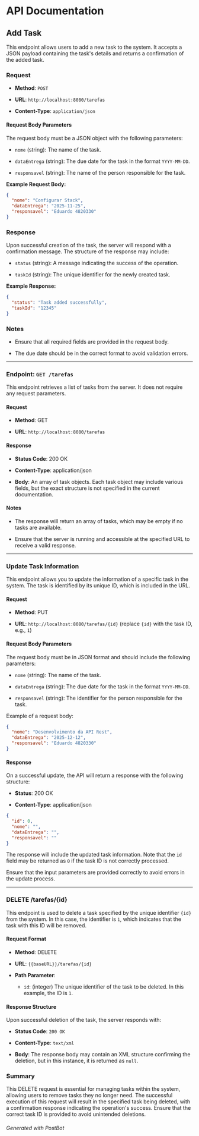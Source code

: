 # API Documentation

## Add Task

This endpoint allows users to add a new task to the system. It accepts a JSON payload containing the task's details and returns a confirmation of the added task.

### Request

- **Method**: `POST`
    
- **URL**: `http://localhost:8080/tarefas`
    
- **Content-Type**: `application/json`
    

#### Request Body Parameters

The request body must be a JSON object with the following parameters:

- `nome` (string): The name of the task.
    
- `dataEntrega` (string): The due date for the task in the format `YYYY-MM-DD`.
    
- `responsavel` (string): The name of the person responsible for the task.
    

**Example Request Body:**

``` json
{
  "nome": "Configurar Stack",
  "dataEntrega": "2025-11-25",
  "responsavel": "Eduardo 4820330"
}

 ```

### Response

Upon successful creation of the task, the server will respond with a confirmation message. The structure of the response may include:

- `status` (string): A message indicating the success of the operation.
    
- `taskId` (string): The unique identifier for the newly created task.
    

**Example Response:**

``` json
{
  "status": "Task added successfully",
  "taskId": "12345"
}

 ```

### Notes

- Ensure that all required fields are provided in the request body.
    
- The due date should be in the correct format to avoid validation errors.

***

### Endpoint: `GET /tarefas`

This endpoint retrieves a list of tasks from the server. It does not require any request parameters.

#### Request

- **Method**: GET
    
- **URL**: `http://localhost:8080/tarefas`
    

#### Response

- **Status Code**: 200 OK
    
- **Content-Type**: application/json
    
- **Body**: An array of task objects. Each task object may include various fields, but the exact structure is not specified in the current documentation.
    

#### Notes

- The response will return an array of tasks, which may be empty if no tasks are available.
    
- Ensure that the server is running and accessible at the specified URL to receive a valid response.

***

### Update Task Information

This endpoint allows you to update the information of a specific task in the system. The task is identified by its unique ID, which is included in the URL.

#### Request

- **Method**: PUT
    
- **URL**: `http://localhost:8080/tarefas/{id}` (replace `{id}` with the task ID, e.g., `1`)
    

#### Request Body Parameters

The request body must be in JSON format and should include the following parameters:

- `nome` (string): The name of the task.
    
- `dataEntrega` (string): The due date for the task in the format `YYYY-MM-DD`.
    
- `responsavel` (string): The identifier for the person responsible for the task.
    

Example of a request body:

``` json
{
  "nome": "Desenvolvimento da API Rest",
  "dataEntrega": "2025-12-12",
  "responsavel": "Eduardo 4820330"
}

 ```

#### Response

On a successful update, the API will return a response with the following structure:

- **Status**: 200 OK
    
- **Content-Type**: application/json
    

``` json
{
  "id": 0,
  "nome": "",
  "dataEntrega": "",
  "responsavel": ""
}

 ```

The response will include the updated task information. Note that the `id` field may be returned as `0` if the task ID is not correctly processed.

Ensure that the input parameters are provided correctly to avoid errors in the update process.

***

### DELETE /tarefas/{id}

This endpoint is used to delete a task specified by the unique identifier `{id}` from the system. In this case, the identifier is `1`, which indicates that the task with this ID will be removed.

#### Request Format

- **Method**: DELETE
    
- **URL**: `{{baseURL}}/tarefas/{id}`
    
- **Path Parameter**:
    
    - `id`: (integer) The unique identifier of the task to be deleted. In this example, the ID is `1`.
        

#### Response Structure

Upon successful deletion of the task, the server responds with:

- **Status Code**: `200 OK`
    
- **Content-Type**: `text/xml`
    
- **Body**: The response body may contain an XML structure confirming the deletion, but in this instance, it is returned as `null`.
    

### Summary

This DELETE request is essential for managing tasks within the system, allowing users to remove tasks they no longer need. The successful execution of this request will result in the specified task being deleted, with a confirmation response indicating the operation's success. Ensure that the correct task ID is provided to avoid unintended deletions.

###### Generated with PostBot
